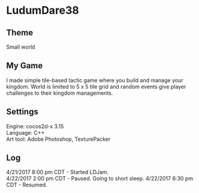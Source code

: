 # LudumDare38

## Theme
Small world

## My Game
I made simple tile-based tactic game where you build and manage your kingdom. World is limited to 5 x 5 tile grid and random events give player challenges to their kingdom managements.

## Settings
Engine: cocos2d-x 3.15  
Language: C++  
Art tool: Adobe Photoshop, TexturePacker

## Log
4/21/2017 8:00 pm CDT - Started LDJam.  
4/22/2017 2:00 pm CDT - Paused. Going to short sleep.
4/22/2017 6:30 pm CDT - Resumed. 
